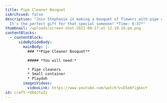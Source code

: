 ```yaml
---
title: Pipe Cleaner Bouquet
isArchived: false
description: "Join Stephanie in making a bouquet of flowers with pipe cleaners.
  It's the perfect gift for that special someone! *Time: 6:37*"
thumbnail: /uploads/screen-shot-2021-09-17-at-12.19.18-pm.png
contentBlocks:
  - contentBlock:
      sideBySideBody:
        mainBody: |-
          ### **Pipe Cleaner Bouquet**

          ##### *You will need:* 

          * Pipe cleaners
          * Small container
          * Playdoh
        imagesVideos:
          videoLink: https://www.youtube.com/watch?v=E5e8figkecY
id: craft-rOh0JtuZj
---
```

